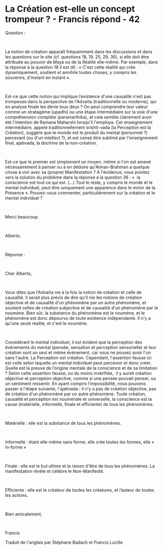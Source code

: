 # La Création est-elle un concept trompeur ? - Francis répond - 42

Question :  

&nbsp;  

La notion de cr&eacute;ation appara&icirc;t fr&eacute;quemment dans les discussions et dans les questions sur le site (cf. questions 18, 19, 25, 29, 36), si elle doit &ecirc;tre attribu&eacute;e au pouvoir de Maya ou de la R&eacute;alit&eacute; elle-m&ecirc;me. Par exemple, dans la r&eacute;ponse &agrave; la question 18 il est dit : &laquo; C'est cette r&eacute;alit&eacute; qui cr&eacute;e dynamiquement, soutient et annihile toutes choses, y compris les souvenirs, d'instant en instant &raquo;.  

&nbsp;  

Est-ce que cette notion qui implique l&rsquo;existence d'une causalit&eacute; n'est pas trompeuse dans la perspective de l'Adva&iuml;ta (traditionnelle ou moderne), qui en analyse finale les d&eacute;nie tous deux ? On peut comprendre leur valeur comme un stratag&egrave;me (upadhi) ou une &eacute;tape interm&eacute;diaire sur la voie d'une compr&eacute;hension compl&egrave;te (paramarthika), et cela semble clairement avoir &eacute;t&eacute; l'intention de Ramana Maharshi lorsqu'il l'employa. Cet enseignement interm&eacute;diaire, appel&eacute; traditionnellement srishti-vada (la Perception est la Cr&eacute;ation), sugg&egrave;re que le monde est le produit du mental (personnel ?) percevant (ou d'un intellect ?), et est cens&eacute; &ecirc;tre sublim&eacute; par l'enseignement final, ajativada, la doctrine de la non-cr&eacute;ation.  

&nbsp;  

Est-ce que le premier est simplement un moyen, m&ecirc;me si l'on est amen&eacute; n&eacute;cessairement &agrave; penser ou &agrave; en d&eacute;duire qu'Atman-Brahman a quelque chose &agrave; voir avec sa (propre) Manifestation ? A l'&eacute;vidence, vous pointez vers la solution du probl&egrave;me dans la r&eacute;ponse &agrave; la question 36 : &laquo;&nbsp; la conscience est tout ce qui est. (...) Tout le reste, y compris le monde et le mental individuel, peut &ecirc;tre uniquement une apparence dans le miroir de la Pr&eacute;sence &raquo;. Pouvez-vous commenter, particuli&egrave;rement sur la cr&eacute;ation et le mental individuel ?  

&nbsp;  

Merci beaucoup.  

&nbsp;  

Alberto.

  

&nbsp;  

R&eacute;ponse :  

&nbsp;  

Cher Alberto,  

&nbsp;  

Vous dites que l'Adva&iuml;ta nie &agrave; la fois la notion de cr&eacute;ation et celle de causalit&eacute;. Il serait plus pr&eacute;cis de dire qu'il nie les notions de cr&eacute;ation objective et de causalit&eacute; d'un ph&eacute;nom&egrave;ne par un autre ph&eacute;nom&egrave;ne, et soutient celles de cr&eacute;ation subjective et de causalit&eacute; d'un ph&eacute;nom&egrave;ne par le noum&egrave;ne. Bien s&ucirc;r, la substance du ph&eacute;nom&egrave;ne est le noum&egrave;ne, et le ph&eacute;nom&egrave;ne est donc d&eacute;pourvu de toute existence ind&eacute;pendante. Il n'y a qu'une seule r&eacute;alit&eacute;, et c'est le noum&egrave;ne.  

&nbsp;  

Consid&eacute;rant le mental individuel, il est &eacute;vident que la perception des &eacute;v&egrave;nements du mental (pens&eacute;e, sensation et perception sensorielle) et leur cr&eacute;ation sont un seul et m&ecirc;me &eacute;v&egrave;nement, car vous ne pouvez avoir l'un sans l'autre. La Perception est cr&eacute;ation. Cependant, l'assertion fausse ici est celle selon laquelle un mental individuel peut percevoir et donc cr&eacute;er. Quelle est la preuve de l&rsquo;origine mentale de la conscience et de sa limitation ? Selon cette assertion fausse, ou du moins inv&eacute;rifi&eacute;e,&nbsp; il y aurait cr&eacute;ation objective et perception objective, comme si une pens&eacute;e pouvait penser, ou un sentiment ressentir. En ayant compris l&rsquo;impossibilit&eacute;, nous pouvons passer &agrave; l'&eacute;tape suivante, l'ajativada : il n'y a pas de cr&eacute;ation objective, pas de cr&eacute;ation d'un ph&eacute;nom&egrave;ne par un autre ph&eacute;nom&egrave;ne. Toute cr&eacute;ation, causalit&eacute; et perception est noum&eacute;nale et universelle, la conscience est la cause (mat&eacute;rielle, informelle, finale et efficiente) de tous les ph&eacute;nom&egrave;nes.  

&nbsp;  

Mat&eacute;rielle : elle est la substance de tous les ph&eacute;nom&egrave;nes.  

&nbsp;  

Informelle : &eacute;tant elle-m&ecirc;me sans forme, elle cr&eacute;e toutes les formes, elle &laquo; in-forme &raquo;  

&nbsp;  

Finale : elle est le but ultime et la raison d'&ecirc;tre de tous les ph&eacute;nom&egrave;nes. La manifestation r&eacute;v&egrave;le et c&eacute;l&egrave;bre le Non-Manifest&eacute;.  

&nbsp;  

Efficiente : elle est le cr&eacute;ateur de toutes les cr&eacute;atures, et l&rsquo;auteur de toutes les actions.  

&nbsp;  

Bien amicalement,  

&nbsp;  

Francis

  

Traduit de l'anglais par St&eacute;phane Badach et Francis Lucille  

